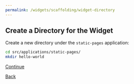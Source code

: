```yaml
---
permalink: /widgets/scaffolding/widget-directory
---
```


## Create a Directory for the Widget

Create a new directory under the `static-pages` application:

```sh
cd src/applications/static-pages/
mkdir hello-world
```

[Continue](./5_COMPONENT_DIR.md)

[Back](./3_WIDGET_ID.md)
